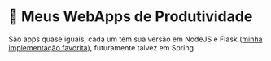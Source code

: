 # 🚀 Meus WebApps de Produtividade

São apps quase iguais, cada um tem sua versão em NodeJS e Flask (<a href="https://github.com/jpgercc/web-apps-produtividade/tree/main/diario-web/Flask">minha implementação favorita</a>), futuramente talvez em Spring.
